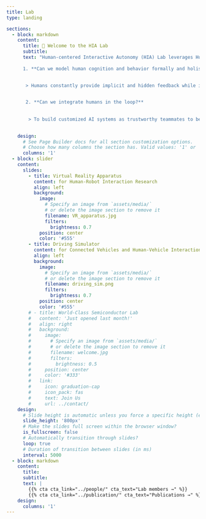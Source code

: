 ```yaml
---
title: Lab
type: landing

sections:
  - block: markdown
    content:
      title: 👋 Welcome to the HIA Lab
      subtitle: 
      text: "Human-centered Interactive Autonomy (HIA) Lab leverages Human Factors research techniques,  human-in-the-loop reinforcement learning and trustworthy machine learning algorithms to design human-centered and trust-aware customized autonomy. We aim to answer two fundamental questions:
      
      1. **Can we model human cognition and behavior formally and holistically?**  
      

       > Humans constantly provide implicit and hidden feedback while interacting with autonomous systems. It is crucial to leverage the multimodal human sensory data to formally define models that are generalizable and personalized.
      

       2. **Can we integrate humans in the loop?**
      
      
        > To build customized AI systems as trustworthy teammates to better collaborate with human users in complex decision-making tasks, we aim to integrate humans in the framework to achieve transparent and responsive interaction without interrupting or intruding."
      

    design:
      # See Page Builder docs for all section customization options.
      # Choose how many columns the section has. Valid values: '1' or '2'.
      columns: '1'
  - block: slider
    content:
      slides:
        - title: Virtual Reality Apparatus
          content: for Human-Robot Interaction Research
          align: left
          background:
            image:
              # Specify an image from `assets/media/`
              # or delete the image section to remove it
              filename: VR_apparatus.jpg
              filters:
                brightness: 0.7
            position: center
            color: '#555'
        - title: Driving Simulator
          content: for Connected Vehicles and Human-Vehicle Interaction
          align: left
          background:
            image:
              # Specify an image from `assets/media/`
              # or delete the image section to remove it
              filename: driving_sim.png
              filters:
                brightness: 0.7
            position: center
            color: '#555'
        # - title: World-Class Semiconductor Lab
        #   content: 'Just opened last month!'
        #   align: right
        #   background:
        #     image:
        #       # Specify an image from `assets/media/`
        #       # or delete the image section to remove it
        #       filename: welcome.jpg
        #       filters:
        #         brightness: 0.5
        #     position: center
        #     color: '#333'
        #   link:
        #     icon: graduation-cap
        #     icon_pack: fas
        #     text: Join Us
        #     url: ../contact/
    design:
      # Slide height is automatic unless you force a specific height (e.g. '400px')
      slide_height: '800px'
      # Make the slides full screen within the browser window?
      is_fullscreen: false
      # Automatically transition through slides?
      loop: true
      # Duration of transition between slides (in ms)
      interval: 5000
  - block: markdown
    content:
      title:
      subtitle:
      text: |
        {{% cta cta_link="../people/" cta_text="Lab members →" %}} 
        {{% cta cta_link="../publication/" cta_text="Publications →" %}}
    design:
      columns: '1'
---
```

